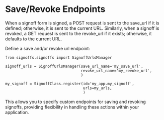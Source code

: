 # Save/Revoke Endpoints
When a signoff form is signed, a POST request is sent to the save_url if it is defined; otherwise, it is sent to the 
current URL. Similarly, when a signoff is revoked, a GET request is sent to the revoke_url if it exists; otherwise, 
it defaults to the current URL.

Define a save and/or revoke url endpoint:
```{code-block} python
from signoffs.signoffs import SignoffUrlsManager

signoff_urls = SignoffUrlsManager(save_url_name='my_save_url',
                                  revoke_url_name='my_revoke_url',
                                  )
							
my_signoff = SignoffClass.register(id='my_app.my_signoff',
                                   urls=my_urls,
                                   )
```

This allows you to specify custom endpoints for saving and revoking signoffs, providing flexibility in handling these 
actions within your application.
